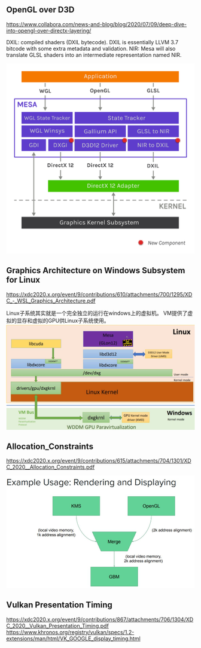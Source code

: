 
## OpenGL over D3D

https://www.collabora.com/news-and-blog/blog/2020/07/09/deep-dive-into-opengl-over-directx-layering/

DXIL: compiled shaders (DXIL bytecode). DXIL is essentially LLVM 3.7 bitcode with some extra metadata and validation.
NIR: Mesa will also translate GLSL shaders into an intermediate representation named NIR.

![d3d12-architecture](d3d12-architecture.png)

## Graphics Architecture on Windows Subsystem for Linux 
https://xdc2020.x.org/event/9/contributions/610/attachments/700/1295/XDC_-_WSL_Graphics_Architecture.pdf

Linux子系统其实就是一个完全独立的运行在windows上的虚拟机。
VM提供了虚拟的显存和虚拟的GPU供Linux子系统使用。
![GraphicsOnWSL](GraphicsOnWSL.JPG)


## Allocation_Constraints

https://xdc2020.x.org/event/9/contributions/615/attachments/704/1301/XDC_2020__Allocation_Constraints.pdf

![AllocationConstraints](AllocationConstraints.JPG)

## Vulkan Presentation Timing

https://xdc2020.x.org/event/9/contributions/867/attachments/706/1304/XDC_2020__Vulkan_Presentation_Timing.pdf
https://www.khronos.org/registry/vulkan/specs/1.2-extensions/man/html/VK_GOOGLE_display_timing.html